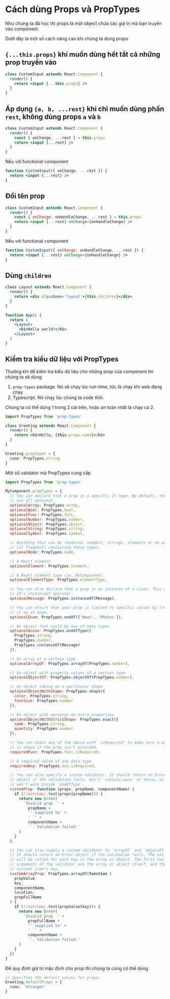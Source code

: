 # Cách dùng Props và PropTypes

Như chúng ta đã học thì props là một object chứa các giá trị mà bạn truyền vào component.

Dưới đây là một số cách nâng cao khi chúng ta dùng props

## `{...this.props}` khi muốn dùng hết tất cả những prop truyền vào

```jsx
class CustomInput extends React.Component {
  render() {
    return <input {...this.props} />
  }
}
```

## Áp dụng `{a, b, ...rest}` khi chỉ muốn dùng phần `rest`, không dùng props `a` và `b`

```jsx
class CustomInput extends React.Component {
  render() {
    const { onChange, ...rest } = this.props
    return <input {...rest} />
  }
}
```

Nếu với functional component

```jsx
function CustomInput({ onChange, ...rest }) {
  return <input {...rest} />
}
```

## Đổi tên prop

```jsx
class CustomInput extends React.Component {
  render() {
    const { onChange: onHandleChange, ...rest } = this.props
    return <input {...rest} onChange={onHandleChange} />
  }
}
```

Nếu với functional component

```jsx
function CustomInput({ onChange: onHandleChange, ...rest }) {
  return <input {...rest} onChange={onHandleChange} />
}
```

## Dùng `children`

```jsx
class Layout extends React.Component {
  render() {
    return <div className='layout'>{this.children}</div>
  }
}

function App() {
  return (
    <Layout>
      <h1>Hello world!</h1>
    </Layout>
  )
}
```

## Kiểm tra kiểu dữ liệu với PropTypes

Thường khi để kiểm tra kiểu dữ liệu cho những prop của component thì chúng ta sẽ dùng

1. `prop-types` package. Nó sẽ chạy lúc run-time, tức là chạy khi web đang chạy
2. Typescript. Nó chạy lúc chúng ta code thôi.

Chúng ta có thể dùng 1 trong 2 cái trên, hoặc an toàn nhất là chạy cả 2.

```jsx
import PropTypes from 'prop-types'

class Greeting extends React.Component {
  render() {
    return <h1>Hello, {this.props.name}</h1>
  }
}

Greeting.propTypes = {
  name: PropTypes.string
}
```

Một số validator mà PropTypes cung cấp

```jsx
import PropTypes from 'prop-types'

MyComponent.propTypes = {
  // You can declare that a prop is a specific JS type. By default, these
  // are all optional.
  optionalArray: PropTypes.array,
  optionalBool: PropTypes.bool,
  optionalFunc: PropTypes.func,
  optionalNumber: PropTypes.number,
  optionalObject: PropTypes.object,
  optionalString: PropTypes.string,
  optionalSymbol: PropTypes.symbol,

  // Anything that can be rendered: numbers, strings, elements or an array
  // (or fragment) containing these types.
  optionalNode: PropTypes.node,

  // A React element.
  optionalElement: PropTypes.element,

  // A React element type (ie. MyComponent).
  optionalElementType: PropTypes.elementType,

  // You can also declare that a prop is an instance of a class. This uses
  // JS's instanceof operator.
  optionalMessage: PropTypes.instanceOf(Message),

  // You can ensure that your prop is limited to specific values by treating
  // it as an enum.
  optionalEnum: PropTypes.oneOf(['News', 'Photos']),

  // An object that could be one of many types
  optionalUnion: PropTypes.oneOfType([
    PropTypes.string,
    PropTypes.number,
    PropTypes.instanceOf(Message)
  ]),

  // An array of a certain type
  optionalArrayOf: PropTypes.arrayOf(PropTypes.number),

  // An object with property values of a certain type
  optionalObjectOf: PropTypes.objectOf(PropTypes.number),

  // An object taking on a particular shape
  optionalObjectWithShape: PropTypes.shape({
    color: PropTypes.string,
    fontSize: PropTypes.number
  }),

  // An object with warnings on extra properties
  optionalObjectWithStrictShape: PropTypes.exact({
    name: PropTypes.string,
    quantity: PropTypes.number
  }),

  // You can chain any of the above with `isRequired` to make sure a warning
  // is shown if the prop isn't provided.
  requiredFunc: PropTypes.func.isRequired,

  // A required value of any data type
  requiredAny: PropTypes.any.isRequired,

  // You can also specify a custom validator. It should return an Error
  // object if the validation fails. Don't `console.warn` or throw, as this
  // won't work inside `oneOfType`.
  customProp: function (props, propName, componentName) {
    if (!/matchme/.test(props[propName])) {
      return new Error(
        'Invalid prop `' +
          propName +
          '` supplied to' +
          ' `' +
          componentName +
          '`. Validation failed.'
      )
    }
  },

  // You can also supply a custom validator to `arrayOf` and `objectOf`.
  // It should return an Error object if the validation fails. The validator
  // will be called for each key in the array or object. The first two
  // arguments of the validator are the array or object itself, and the
  // current item's key.
  customArrayProp: PropTypes.arrayOf(function (
    propValue,
    key,
    componentName,
    location,
    propFullName
  ) {
    if (!/matchme/.test(propValue[key])) {
      return new Error(
        'Invalid prop `' +
          propFullName +
          '` supplied to' +
          ' `' +
          componentName +
          '`. Validation failed.'
      )
    }
  })
}
```

Để quy định giá trị mặc định cho prop thì chúng ta cũng có thể dùng

```jsx
// Specifies the default values for props:
Greeting.defaultProps = {
  name: 'Stranger'
}
```
